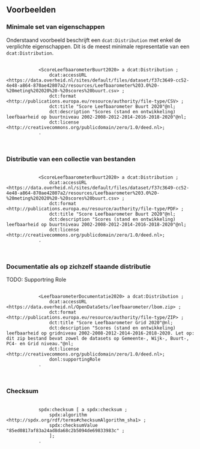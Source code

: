 ## Voorbeelden

### Minimale set van eigenschappen

Onderstaand voorbeeld beschrijft een `dcat:Distribution` met enkel de verplichte eigenschappen. Dit is de meest minimale 
representatie van een `dcat:Distribution`.

<aside class="example" title="Minimale set van eigenschappen">
	<pre>
		<code>
			&lt;ScoreLeefbaarometerBuurt2020&gt; a dcat:Distribution ;
				dcat:accessURL &lt;https:&#x2215;&#x2215;data.overheid.nl&#x2215;sites&#x2215;default&#x2215;files&#x2215;dataset&#x2215;f37c3649-cc52-4e48-a864-870ae42807a2&#x2215;resources&#x2215;Leefbaarometer%203.0%20-%20meting%202020%20-%20scores%20buurt.csv&gt; ;
				dct:format &lt;http:&#x2215;&#x2215;publications.europa.eu&#x2215;resource&#x2215;authority&#x2215;file-type&#x2215;CSV&gt; ;
				dct:title "Score Leefbaarometer Buurt 2020"@nl;
				dct:description "Scores (stand en ontwikkeling) leefbaarheid op buurtniveau 2002-2008-2012-2014-2016-2018-2020"@nl;
				dct:license &lt;http:&#x2215;&#x2215;creativecommons.org&#x2215;publicdomain&#x2215;zero&#x2215;1.0&#x2215;deed.nl&gt;;
			.
		</code>
	</pre>
</aside>

### Distributie van een collectie van bestanden

<aside class="example" title="Distributie van een collectie van bestanden">
	<pre>
		<code>
			&lt;ScoreLeefbaarometerBuurt2020&gt; a dcat:Distribution ;
				dcat:accessURL &lt;https:&#x2215;&#x2215;data.overheid.nl&#x2215;sites&#x2215;default&#x2215;files&#x2215;dataset&#x2215;f37c3649-cc52-4e48-a864-870ae42807a2&#x2215;resources&#x2215;Leefbaarometer%203.0%20-%20meting%202020%20-%20scores%20buurt.csv&gt; ;
				dct:format &lt;http:&#x2215;&#x2215;publications.europa.eu&#x2215;resource&#x2215;authority&#x2215;file-type&#x2215;PDF&gt; ;
				dct:title "Score Leefbaarometer Buurt 2020"@nl;
				dct:description "Scores (stand en ontwikkeling) leefbaarheid op buurtniveau 2002-2008-2012-2014-2016-2018-2020"@nl;
				dct:license &lt;http:&#x2215;&#x2215;creativecommons.org&#x2215;publicdomain&#x2215;zero&#x2215;1.0&#x2215;deed.nl&gt;;
			.
		</code>
	</pre>
</aside>

### Documentatie als op zichzelf staande distributie
TODO: Supportring Role
<aside class="example" title="Documentatie als op zichzelf staande distributie">
	<pre>
		<code>
			&lt;LeefbaarometerDocumentatie2020&gt; a dcat:Distribution ;
				dcat:accessURL &lt;https:&#x2215;&#x2215;data.overheid.nl&#x2215;OpenDataSets&#x2215;leefbaarometer&#x2215;lbom.zip&gt; ;
				dct:format &lt;http:&#x2215;&#x2215;publications.europa.eu&#x2215;resource&#x2215;authority&#x2215;file-type&#x2215;ZIP&gt; ;
				dct:title "Score Leefbaarometer Grid 2020"@nl;
				dct:description "Scores (stand en ontwikkeling) leefbaarheid op gridniveau 2002-2008-2012-2014-2016-2018-2020. Let op: dit zip bestand bevat zowel de datasets op Gemeente-, Wijk-, Buurt-, PC4- en Grid niveau."@nl;
				dct:license &lt;http:&#x2215;&#x2215;creativecommons.org&#x2215;publicdomain&#x2215;zero&#x2215;1.0&#x2215;deed.nl&gt;;
				donl:supportingRole 
			.
		</code>
	</pre>
</aside>

### Checksum
<aside class="example" title="Checksum">
	<pre>
		<code>
			spdx:checksum [ a spdx:checksum ;
				spdx:algorithm &lt;http:&#x2215;&#x2215;spdx.org&#x2215;rdf&#x2215;terms#checksumAlgorithm_sha1&gt; ;
				spdx:checksumValue "85ed0817af83a24ad8da68c2b5094de69833983c" ;
				];
			.
		</code>
	</pre>
</aside>
